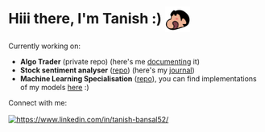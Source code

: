 <h1> 
  Hiii there, I'm Tanish :) 
  <img align="center" src="./main-2.svg" height="50" width="50" />
</h1>

Currently working on:
- **Algo Trader** (private repo) (here's me [documenting](https://tanishbansal.notion.site/Speed-Running-my-algotrader-275902e6125f8010bae1ef1755ae2c96) it)
- **Stock sentiment analyser** ([repo](https://github.com/TanishB567/stockAnalyser)) (here's my [journal](https://tanishbansal.notion.site/Building-a-stock-sentiment-tool-e17441c7a87144ca94f8a845def8c4e1))
- **Machine Learning Specialisation** ([repo](https://www.coursera.org/specializations/machine-learning-introduction#courses)), you can find implementations of my models [here](https://github.com/TanishB567/Machine-Learning-Models) :)


Connect with me:
<p align="left">
<a href="https://www.linkedin.com/in/tanish-bansal52/" target="blank"><img align="center" src="https://raw.githubusercontent.com/rahuldkjain/github-profile-readme-generator/master/src/images/icons/Social/linked-in-alt.svg" alt="https://www.linkedin.com/in/tanish-bansal52/" height="30" width="40" /></a>
</p>
